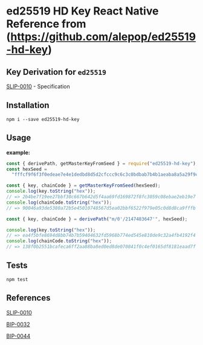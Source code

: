 ed25519 HD Key React Native
Reference from (https://github.com/alepop/ed25519-hd-key)
=====

## Key Derivation for `ed25519`

[SLIP-0010](https://github.com/satoshilabs/slips/blob/master/slip-0010.md) - Specification

## Installation

    npm i --save ed25519-hd-key

## Usage

**example:**

```js
const { derivePath, getMasterKeyFromSeed } = require("ed25519-hd-key");
const hexSeed =
  "fffcf9f6f3f0edeae7e4e1dedbd8d5d2cfccc9c6c3c0bdbab7b4b1aeaba8a5a29f9c999693908d8a8784817e7b7875726f6c696663605d5a5754514e4b484542";

const { key, chainCode } = getMasterKeyFromSeed(hexSeed);
console.log(key.toString("hex"));
// => 2b4be7f19ee27bbf30c667b642d5f4aa69fd169872f8fc3059c08ebae2eb19e7
console.log(chainCode.toString("hex"));
// => 90046a93de5380a72b5e45010748567d5ea02bbf6522f979e05c0d8d8ca9fffb

const { key, chainCode } = derivePath("m/0'/2147483647'", hexSeed);

console.log(key.toString("hex"));
// => ea4f5bfe8694d8bb74b7b59404632fd5968b774ed545e810de9c32a4fb4192f4
console.log(chainCode.toString("hex"));
// => 138f0b2551bcafeca6ff2aa88ba8ed0ed8de070841f0c4ef0165df8181eaad7f
```

## Tests

```
npm test
```

## References

[SLIP-0010](https://github.com/satoshilabs/slips/blob/master/slip-0010.md)

[BIP-0032](https://github.com/bitcoin/bips/blob/master/bip-0032.mediawiki)

[BIP-0044](https://github.com/bitcoin/bips/blob/master/bip-0044.mediawiki)
